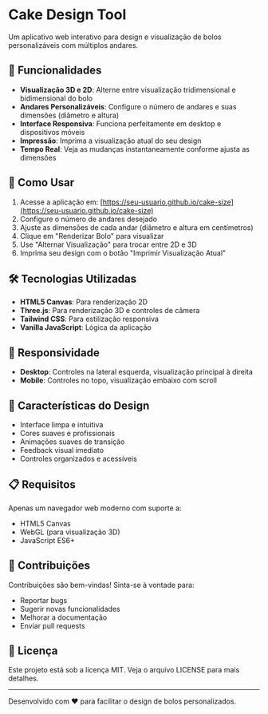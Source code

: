 # Cake Design Tool

Um aplicativo web interativo para design e visualização de bolos personalizáveis com múltiplos andares.

## 🎂 Funcionalidades

- **Visualização 3D e 2D**: Alterne entre visualização tridimensional e bidimensional do bolo
- **Andares Personalizáveis**: Configure o número de andares e suas dimensões (diâmetro e altura)
- **Interface Responsiva**: Funciona perfeitamente em desktop e dispositivos móveis
- **Impressão**: Imprima a visualização atual do seu design
- **Tempo Real**: Veja as mudanças instantaneamente conforme ajusta as dimensões

## 🚀 Como Usar

1. Acesse a aplicação em: [https://seu-usuario.github.io/cake-size](https://seu-usuario.github.io/cake-size)
2. Configure o número de andares desejado
3. Ajuste as dimensões de cada andar (diâmetro e altura em centímetros)
4. Clique em "Renderizar Bolo" para visualizar
5. Use "Alternar Visualização" para trocar entre 2D e 3D
6. Imprima seu design com o botão "Imprimir Visualização Atual"

## 🛠️ Tecnologias Utilizadas

- **HTML5 Canvas**: Para renderização 2D
- **Three.js**: Para renderização 3D e controles de câmera
- **Tailwind CSS**: Para estilização responsiva
- **Vanilla JavaScript**: Lógica da aplicação

## 📱 Responsividade

- **Desktop**: Controles na lateral esquerda, visualização principal à direita
- **Mobile**: Controles no topo, visualização embaixo com scroll

## 🎨 Características do Design

- Interface limpa e intuitiva
- Cores suaves e profissionais
- Animações suaves de transição
- Feedback visual imediato
- Controles organizados e acessíveis

## 📋 Requisitos

Apenas um navegador web moderno com suporte a:
- HTML5 Canvas
- WebGL (para visualização 3D)
- JavaScript ES6+

## 🤝 Contribuições

Contribuições são bem-vindas! Sinta-se à vontade para:
- Reportar bugs
- Sugerir novas funcionalidades
- Melhorar a documentação
- Enviar pull requests

## 📄 Licença

Este projeto está sob a licença MIT. Veja o arquivo LICENSE para mais detalhes.

---

Desenvolvido com ❤️ para facilitar o design de bolos personalizados.
